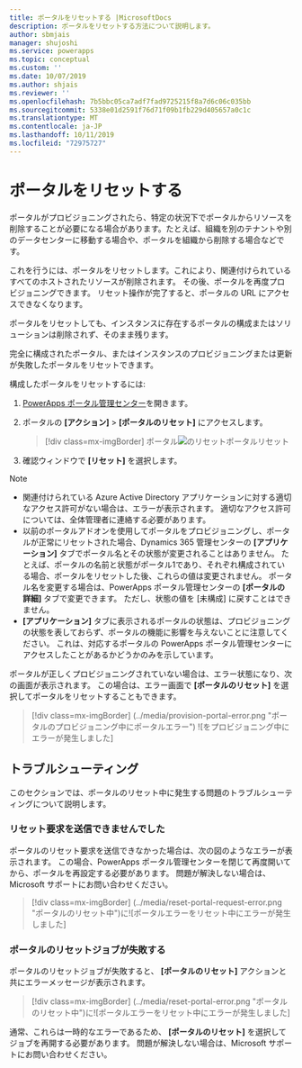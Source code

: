 ```yaml
---
title: ポータルをリセットする |MicrosoftDocs
description: ポータルをリセットする方法について説明します。
author: sbmjais
manager: shujoshi
ms.service: powerapps
ms.topic: conceptual
ms.custom: ''
ms.date: 10/07/2019
ms.author: shjais
ms.reviewer: ''
ms.openlocfilehash: 7b5bbc05ca7adf7fad9725215f8a7d6c06c035bb
ms.sourcegitcommit: 5338e01d2591f76d71f09b1fb229d405657a0c1c
ms.translationtype: MT
ms.contentlocale: ja-JP
ms.lasthandoff: 10/11/2019
ms.locfileid: "72975727"
---
```

# <a name="reset-a-portal"></a>ポータルをリセットする

ポータルがプロビジョニングされたら、特定の状況下でポータルからリソースを削除することが必要になる場合があります。たとえば、組織を別のテナントや別のデータセンターに移動する場合や、ポータルを組織から削除する場合などです。

これを行うには、ポータルをリセットします。これにより、関連付けられているすべてのホストされたリソースが削除されます。 その後、ポータルを再度プロビジョニングできます。 リセット操作が完了すると、ポータルの URL にアクセスできなくなります。

ポータルをリセットしても、インスタンスに存在するポータルの構成またはソリューションは削除されず、そのまま残ります。

完全に構成されたポータル、またはインスタンスのプロビジョニングまたは更新が失敗したポータルをリセットできます。

構成したポータルをリセットするには:

1.  [PowerApps ポータル管理センター](admin-overview.md)を開きます。

2.  ポータルの **[アクション]**  >  **[ポータルのリセット]** にアクセスします。

    > [!div class=mx-imgBorder]
    > ポータル![のリセットポータル](../media/reset-portal.png "の")リセット

3.  確認ウィンドウで **[リセット]** を選択します。

> [!NOTE]
> - 関連付けられている Azure Active Directory アプリケーションに対する適切なアクセス許可がない場合は、エラーが表示されます。 適切なアクセス許可については、全体管理者に連絡する必要があります。
> - 以前のポータルアドオンを使用してポータルをプロビジョニングし、ポータルが正常にリセットされた場合、Dynamics 365 管理センターの **[アプリケーション]** タブでポータル名とその状態が変更されることはありません。 たとえば、ポータルの名前と状態がポータル1であり、それぞれ構成されている場合、ポータルをリセットした後、これらの値は変更されません。 ポータル名を変更する場合は、PowerApps ポータル管理センターの **[ポータルの詳細]** タブで変更できます。 ただし、状態の値を [未構成] に戻すことはできません。
> - **[アプリケーション]** タブに表示されるポータルの状態は、プロビジョニングの状態を表しておらず、ポータルの機能に影響を与えないことに注意してください。 これは、対応するポータルの PowerApps ポータル管理センターにアクセスしたことがあるかどうかのみを示しています。

ポータルが正しくプロビジョニングされていない場合は、エラー状態になり、次の画面が表示されます。 この場合は、エラー画面で **[ポータルのリセット]** を選択してポータルをリセットすることもできます。

> [!div class=mx-imgBorder]
> (../media/provision-portal-error.png "ポータルのプロビジョニング中にポータルエラー") ![をプロビジョニング中にエラーが発生しました]

## <a name="troubleshooting"></a>トラブルシューティング

このセクションでは、ポータルのリセット中に発生する問題のトラブルシューティングについて説明します。

### <a name="reset-request-could-not-be-submitted"></a>リセット要求を送信できませんでした

ポータルのリセット要求を送信できなかった場合は、次の図のようなエラーが表示されます。 この場合、PowerApps ポータル管理センターを閉じて再度開いてから、ポータルを再設定する必要があります。 問題が解決しない場合は、Microsoft サポートにお問い合わせください。

> [!div class=mx-imgBorder]
> (../media/reset-portal-request-error.png "ポータルのリセット中")に![ポータルエラーをリセット中にエラーが発生しました]

### <a name="reset-portal-job-fails"></a>ポータルのリセットジョブが失敗する

ポータルのリセットジョブが失敗すると、 **[ポータルのリセット]** アクションと共にエラーメッセージが表示されます。

> [!div class=mx-imgBorder]
> (../media/reset-portal-error.png "ポータルのリセット中")に![ポータルエラーをリセット中にエラーが発生しました]

通常、これらは一時的なエラーであるため、 **[ポータルのリセット]** を選択してジョブを再開する必要があります。 問題が解決しない場合は、Microsoft サポートにお問い合わせください。

